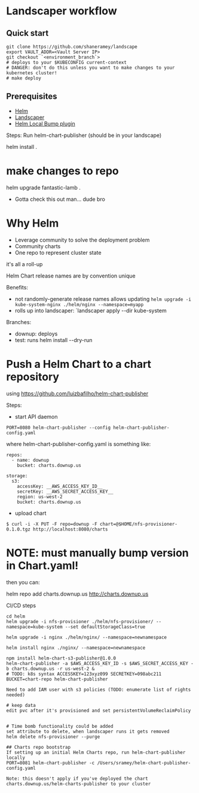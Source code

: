 # Landscaper workflow

## Quick start
```
git clone https://github.com/shaneramey/landscape
export VAULT_ADDR=<Vault Server IP>
git checkout `<environment_branch`>
# deploys to your $KUBECONFIG current-context
# DANGER: don't do this unless you want to make changes to your kubernetes cluster!
# make deploy
```

## Prerequisites
- [Helm](https://github.com/kubernetes/helm)
- [Landscaper](https://github.com/Eneco/landscaper)
- [Helm Local Bump plugin](https://github.com/shaneramey/helm-local-bump)

Steps: Run helm-chart-publisher (should be in your landscape)

helm install .
# make changes to repo
helm upgrade fantastic-lamb .

- Gotta check this out man... dude bro

# Why Helm
- Leverage community to solve the deployment problem
- Community charts
- One repo to represent cluster state

it's all a roll-up

Helm Chart release names are by convention unique

Benefits:
 - not randomly-generate release names allows updating
    `helm upgrade -i kube-system-nginx ./helm/nginx --namespace=myapp`
 - rolls up into landscaper:
    `landscaper apply --dir kube-system

Branches:
 - downup: deploys
 - test: runs helm install --dry-run


# Push a Helm Chart to a chart repository
using https://github.com/luizbafilho/helm-chart-publisher

Steps:
- start API daemon
```
PORT=8080 helm-chart-publisher --config helm-chart-publisher-config.yaml
```

where helm-chart-publisher-config.yaml is something like:
```
repos:
  - name: downup
    bucket: charts.downup.us

storage:
  s3:
    accessKey: __AWS_ACCESS_KEY_ID__
    secretKey: __AWS_SECRET_ACCESS_KEY__
    region: us-west-2
    bucket: charts.downup.us
```

- upload chart
```
$ curl -i -X PUT -F repo=downup -F chart=@$HOME/nfs-provisioner-0.1.0.tgz http://localhost:8080/charts
```

# NOTE: must manually bump version in Chart.yaml!

then you can:

helm repo add charts.downup.us http://charts.downup.us

CI/CD steps
```
cd helm
helm upgrade -i nfs-provisioner ./helm/nfs-provisioner/ --namespace=kube-system --set defaultStorageClass=true

helm upgrade -i nginx ./helm/nginx/ --namespace=newnamespace

helm install nginx ./nginx/ --namespace=newnamespace

npm install helm-chart-s3-publisher@1.0.0
helm-chart-publisher -a $AWS_ACCESS_KEY_ID -s $AWS_SECRET_ACCESS_KEY -b charts.downup.us -r us-west-2 &
# TODO: k8s syntax ACCESSKEY=123xyz099 SECRETKEY=098abc211 BUCKET=chart-repo helm-chart-publisher

Need to add IAM user with s3 policies (TODO: enumerate list of rights needed)

# keep data
edit pvc after it's provisioned and set persistentVolumeReclaimPolicy


# Time bomb functionality could be added
set attribute to delete, when landscaper runs it gets removed
helm delete nfs-provisioner --purge

## Charts repo bootstrap
If setting up an initial Helm Charts repo, run helm-chart-publisher locally
PORT=8081 helm-chart-publisher -c /Users/sramey/helm-chart-publisher-config.yaml

Note: this doesn't apply if you've deployed the chart charts.downup.us/helm-charts-publisher to your cluster